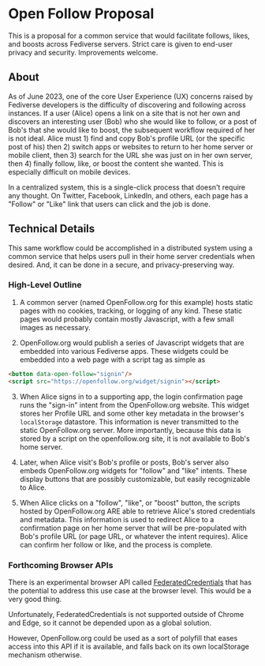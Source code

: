 # Open Follow Proposal

This is a proposal for a common service that would facilitate follows, likes, and boosts across Fediverse servers.  Strict care is given to end-user privacy and security.  Improvements welcome.

## About

As of June 2023, one of the core User Experience (UX) concerns raised by Fediverse developers is the difficulty of discovering and following across instances.  If a user (Alice) opens a link on a site that is not her own and discovers an interesting user (Bob) who she would like to follow, or a post of Bob's that she would like to boost, the subsequent workflow required of her is not ideal.  Alice must 1) find and copy Bob's profile URL (or the specific post of his) then 2) switch apps or websites to return to her home server or mobile client, then 3) search for the URL she was just on in her own server, then 4) finally follow, like, or boost the content she wanted.  This is especially difficult on mobile devices.

In a centralized system, this is a single-click process that doesn't require any thought.  On Twitter, Facebook, LinkedIn, and others, each page has a "Follow" or "Like" link that users can click and the job is done.

## Technical Details

This same workflow could be accomplished in a distributed system using a common service that helps users pull in their home server credentials when desired.  And, it can be done in a secure, and privacy-preserving way.  

### High-Level Outline

1. A common server (named OpenFollow.org for this example) hosts static pages with no cookies, tracking, or logging of any kind.  These static pages would probably contain mostly Javascript, with a few small images as necessary.

2. OpenFollow.org would publish a series of Javascript widgets that are embedded into various Fediverse apps.  These widgets could be embedded into a web page with a script tag as simple as 
```html
<button data-open-follow="signin"/>
<script src="https://openfollow.org/widget/signin"></script>
```

3. When Alice signs in to a supporting app, the login confirmation page runs the "sign-in" intent from the OpenFollow.org website.  This widget stores her Profile URL and some other key metadata in the browser's `localStorage` datastore.  This information is never transmitted to the static OpenFollow.org server.  More importantly, because this data is stored by a script on the openfollow.org site, it is not available to Bob's home server.  

4. Later, when Alice visit's Bob's profile or posts, Bob's server also embeds OpenFollow.org widgets for "follow" and "like" intents.  These display buttons that are possibly customizable, but easily recognizable to Alice.  

5. When Alice clicks on a "follow", "like", or "boost" button, the scripts hosted by OpenFollow.org ARE able to retrieve Alice's stored credentials and metadata.  This information is used to redirect Alice to a confirmation page on her home server that will be pre-populated with Bob's profile URL (or page URL, or whatever the intent requires).  Alice can confirm her follow or like, and the process is complete.



### Forthcoming Browser APIs

There is an experimental browser API called [FederatedCredentials](https://caniuse.com/mdn-api_federatedcredential) that has the potential to address this use case at the browser level.  This would be a very good thing.

Unfortunately, FederatedCredentials is not supported outside of Chrome and Edge, so it cannot be depended upon as a global solution.  

However, OpenFollow.org could be used as a sort of polyfill that eases access  into this API if it is available, and falls back on its own localStorage mechanism otherwise.

